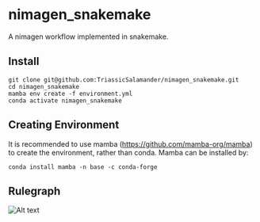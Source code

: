 # nimagen_snakemake
A nimagen workflow implemented in snakemake.

## Install
```
git clone git@github.com:TriassicSalamander/nimagen_snakemake.git
cd nimagen_snakemake
mamba env create -f environment.yml
conda activate nimagen_snakemake
```

## Creating Environment
It is recommended to use mamba (https://github.com/mamba-org/mamba) to create the environment, rather than conda.
Mamba can be installed by:
```
conda install mamba -n base -c conda-forge
```

## Rulegraph
![Alt text](nimagen_snakemake/documentation/rulegraph.svg "Rulegraph")
